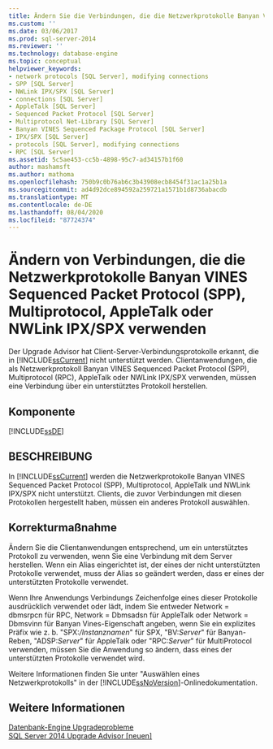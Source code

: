 ```yaml
---
title: Ändern Sie die Verbindungen, die die Netzwerkprotokolle Banyan Vines sequenziert Packet Protocol (SPP), Multiprotocol, AppleTalk oder NWLink IPX SPX verwenden | Microsoft-Dokumentation
ms.custom: ''
ms.date: 03/06/2017
ms.prod: sql-server-2014
ms.reviewer: ''
ms.technology: database-engine
ms.topic: conceptual
helpviewer_keywords:
- network protocols [SQL Server], modifying connections
- SPP [SQL Server]
- NWLink IPX/SPX [SQL Server]
- connections [SQL Server]
- AppleTalk [SQL Server]
- Sequenced Packet Protocol [SQL Server]
- Multiprotocol Net-Library [SQL Server]
- Banyan VINES Sequenced Package Protocol [SQL Server]
- IPX/SPX [SQL Server]
- protocols [SQL Server], modifying connections
- RPC [SQL Server]
ms.assetid: 5c5ae453-cc5b-4898-95c7-ad34157b1f60
author: mashamsft
ms.author: mathoma
ms.openlocfilehash: 750b9c0b76ab6c3b43908ecb8454f31ac1a25b1a
ms.sourcegitcommit: ad4d92dce894592a259721a1571b1d8736abacdb
ms.translationtype: MT
ms.contentlocale: de-DE
ms.lasthandoff: 08/04/2020
ms.locfileid: "87724374"
---
```

# <a name="modify-connections-that-use-banyan-vines-sequenced-packet-protocol-spp-multiprotocol-appletalk-or-nwlink-ipx-spx-network-protocols"></a>Ändern von Verbindungen, die die Netzwerkprotokolle Banyan VINES Sequenced Packet Protocol (SPP), Multiprotocol, AppleTalk oder NWLink IPX/SPX verwenden
  Der Upgrade Advisor hat Client-Server-Verbindungsprotokolle erkannt, die in [!INCLUDE[ssCurrent](../../includes/sscurrent-md.md)] nicht unterstützt werden. Clientanwendungen, die als Netzwerkprotokoll Banyan VINES Sequenced Packet Protocol (SPP), Multiprotocol (RPC), AppleTalk oder NWLink IPX/SPX verwenden, müssen eine Verbindung über ein unterstütztes Protokoll herstellen.  
  
## <a name="component"></a>Komponente  
 [!INCLUDE[ssDE](../../includes/ssde-md.md)]  
  
## <a name="description"></a>BESCHREIBUNG  
 In [!INCLUDE[ssCurrent](../../includes/sscurrent-md.md)] werden die Netzwerkprotokolle Banyan VINES Sequenced Packet Protocol (SPP), Multiprotocol, AppleTalk und NWLink IPX/SPX nicht unterstützt. Clients, die zuvor Verbindungen mit diesen Protokollen hergestellt haben, müssen ein anderes Protokoll auswählen.  
  
## <a name="corrective-action"></a>Korrekturmaßnahme  
 Ändern Sie die Clientanwendungen entsprechend, um ein unterstütztes Protokoll zu verwenden, wenn Sie eine Verbindung mit dem Server herstellen. Wenn ein Alias eingerichtet ist, der eines der nicht unterstützten Protokolle verwendet, muss der Alias so geändert werden, dass er eines der unterstützten Protokolle verwendet.  
  
 Wenn Ihre Anwendungs Verbindungs Zeichenfolge eines dieser Protokolle ausdrücklich verwendet oder lädt, indem Sie entweder Network = dbmsrpcn für RPC, Network = Dbmsadsn für AppleTalk oder Network = Dbmsvinn für Banyan Vines-Eigenschaft angeben, wenn Sie ein explizites Präfix wie z. b. "SPX:*/Instanznamen*" für SPX, "BV:*Server*" für Banyan-Reben, "ADSP:*Server*" für AppleTalk oder "RPC:*Server*" für MultiProtocol verwenden, müssen Sie die Anwendung so ändern, dass eines der unterstützten Protokolle verwendet wird.  
  
 Weitere Informationen finden Sie unter "Auswählen eines Netzwerkprotokolls" in der [!INCLUDE[ssNoVersion](../../includes/ssnoversion-md.md)]-Onlinedokumentation.  
  
## <a name="see-also"></a>Weitere Informationen  
 [Datenbank-Engine Upgradeprobleme](../../../2014/sql-server/install/database-engine-upgrade-issues.md)   
 [SQL Server 2014 Upgrade Advisor &#91;neuen&#93;](sql-server-2014-upgrade-advisor.md)  
  
  
